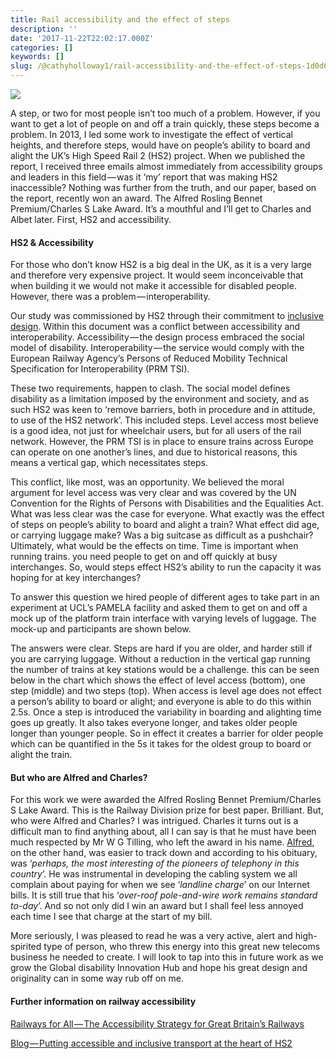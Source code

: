 ```yaml
---
title: Rail accessibility and the effect of steps
description: ''
date: '2017-11-22T22:02:17.000Z'
categories: []
keywords: []
slug: /@cathyholloway1/rail-accessibility-and-the-effect-of-steps-1d0d639fd1c4
---
```


![](https://cdn-images-1.medium.com/max/800/0*uxTjUI5d-M-v36Lz.png)

A step, or two for most people isn’t too much of a problem. However, if you want to get a lot of people on and off a train quickly, these steps become a problem. In 2013, I led some work to investigate the effect of vertical heights, and therefore steps, would have on people’s ability to board and alight the UK’s High Speed Rail 2 (HS2) project. When we published the report, I received three emails almost immediately from accessibility groups and leaders in this field — was it ‘my’ report that was making HS2 inaccessible? Nothing was further from the truth, and our paper, based on the report, recently won an award. The Alfred Rosling Bennet Premium/Charles S Lake Award. It’s a mouthful and I’ll get to Charles and Albet later. First, HS2 and accessibility.

#### HS2 & Accessibility

For those who don’t know HS2 is a big deal in the UK, as it is a very large and therefore very expensive project. It would seem inconceivable that when building it we would not make it accessible for disabled people. However, there was a problem — interoperability.

Our study was commissioned by HS2 through their commitment to [inclusive design](http://assets.hs2.org.uk/sites/default/files/info_papers/D5%20-%20Inclusive%20Design%20Policy.pdf). Within this document was a conflict between accessibility and interoperability. Accessibility — the design process embraced the social model of disability. Interoperability — the service would comply with the European Railway Agency’s Persons of Reduced Mobility Technical Specification for Interoperability (PRM TSI).

These two requirements, happen to clash. The social model defines disability as a limitation imposed by the environment and society, and as such HS2 was keen to ‘remove barriers, both in procedure and in attitude, to use of the HS2 network’. This included steps. Level access most believe is a good idea, not just for wheelchair users, but for all users of the rail network. However, the PRM TSI is in place to ensure trains across Europe can operate on one another’s lines, and due to historical reasons, this means a vertical gap, which necessitates steps.

This conflict, like most, was an opportunity. We believed the moral argument for level access was very clear and was covered by the UN Convention for the Rights of Persons with Disabilities and the Equalities Act. What was less clear was the case for everyone. What exactly was the effect of steps on people’s ability to board and alight a train? What effect did age, or carrying luggage make? Was a big suitcase as difficult as a pushchair? Ultimately, what would be the effects on time. Time is important when running trains. you need people to get on and off quickly at busy interchanges. So, would steps effect HS2’s ability to run the capacity it was hoping for at key interchanges?

To answer this question we hired people of different ages to take part in an experiment at UCL’s PAMELA facility and asked them to get on and off a mock up of the platform train interface with varying levels of luggage. The mock-up and participants are shown below.

The answers were clear. Steps are hard if you are older, and harder still if you are carrying luggage. Without a reduction in the vertical gap running the number of trains at key stations would be a challenge. this can be seen below in the chart which shows the effect of level access (bottom), one step (middle) and two steps (top). When access is level age does not effect a person’s ability to board or alight; and everyone is able to do this within 2.5s. Once a step is introduced the variability in boarding and alighting time goes up greatly. It also takes everyone longer, and takes older people longer than younger people. So in effect it creates a barrier for older people which can be quantified in the 5s it takes for the oldest group to board or alight the train.

#### But who are Alfred and Charles?

For this work we were awarded the Alfred Rosling Bennet Premium/Charles S Lake Award. This is the Railway Division prize for best paper. Brilliant. But, who were Alfred and Charles? I was intrigued. Charles it turns out is a difficult man to find anything about, all I can say is that he must have been much respected by Mr W G Tilling, who left the award in his name. [Alfred](https://www.gracesguide.co.uk/Alfred_Rosling_Bennett), on the other hand, was easier to track down and according to his obituary, was ‘_perhaps, the most interesting of the pioneers of telephony in this country_’. He was instrumental in developing the cabling system we all complain about paying for when we see ‘_landline charge_’ on our Internet bills. It is still true that his ‘_over-roof pole-and-wire work remains standard to-day_’. And so not only did I win an award but I shall feel less annoyed each time I see that charge at the start of my bill.

More seriously, I was pleased to read he was a very active, alert and high-spirited type of person, who threw this energy into this great new telecoms business he needed to create. I will look to tap into this in future work as we grow the Global disability Innovation Hub and hope his great design and originality can in some way rub off on me.

#### Further information on railway accessibility

[Railways for All — The Accessibility Strategy for Great Britain’s Railways](http://webarchive.nationalarchives.gov.uk/20120215090904/http://assets.dft.gov.uk/publications/railways-for-all-strategy/railways-for-all-strategy.pdf)

[Blog — Putting accessible and inclusive transport at the heart of HS2](http://www.railtechnologymagazine.com/HS2/putting-accessible-and-inclusive-transport-at-the-heart-of-hs2/139624)